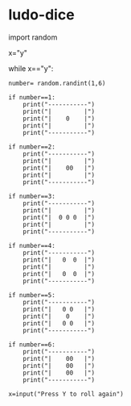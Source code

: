 # ludo-dice
import random


x="y"

while x=="y":

    number= random.randint(1,6)

    if number==1:
        print("-----------")
        print("|         |")
        print("|    0    |")
        print("|         |")
        print("-----------")

    if number==2:
        print("-----------")
        print("|         |")
        print("|    00   |")
        print("|         |")
        print("-----------")

    if number==3:
        print("-----------")
        print("|         |")
        print("|  0 0 0  |")
        print("|         |")
        print("-----------")
    
    if number==4:
        print("-----------")
        print("|   0  0  |")
        print("|         |")
        print("|   0  0  |")
        print("-----------")

    if number==5:
        print("-----------")
        print("|   0 0   |")
        print("|    0    |")
        print("|   0 0   |")
        print("-----------")

    if number==6:
        print("-----------")
        print("|    00   |")
        print("|    00   |")
        print("|    00   |")
        print("-----------")

    x=input("Press Y to roll again")

      
